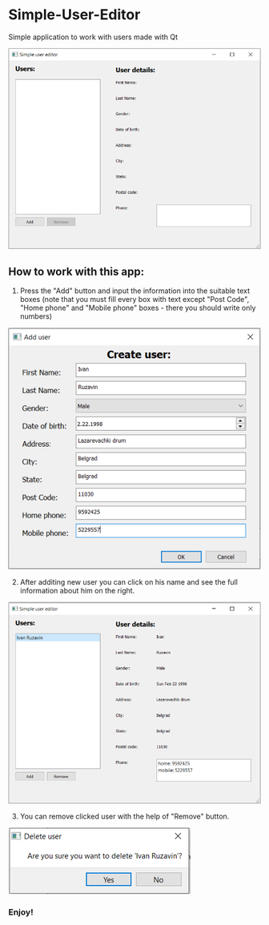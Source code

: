 # Simple-User-Editor
Simple application to work with users made with Qt

![Preview](empty_main.png)

## How to work with this app:

1) Press the "Add" button and input the information into the suitable text boxes (note that you must fill every box with text except "Post Code", "Home phone" and "Mobile phone" boxes - there you should write only numbers)

![Preview](add_user.png)

2) After additing new user you can click on his name and see the full information about him on the right.

![Preview](clicked_main.png)

3) You can remove clicked user with the help of "Remove" button.

![Preview](remove_user.png)

### Enjoy!
